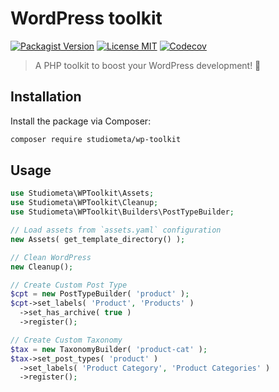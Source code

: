 # WordPress toolkit

[![Packagist Version](https://img.shields.io/github/v/release/studiometa/wp-toolkit?include_prereleases&label=packagist&style=flat-square)](https://packagist.org/packages/studiometa/wp-toolkit)
[![License MIT](https://img.shields.io/packagist/l/studiometa/wp-toolkit?style=flat-square)](https://github.com/studiometa/wp-toolkit/blob/master/LICENSE)
[![Codecov](https://img.shields.io/codecov/c/github/studiometa/wp-toolkit?style=flat-square)](https://codecov.io/gh/studiometa/wp-toolkit/)

> A PHP toolkit to boost your WordPress development! 🚀

## Installation

Install the package via Composer: 

```bash
composer require studiometa/wp-toolkit
```

## Usage

```php
use Studiometa\WPToolkit\Assets;
use Studiometa\WPToolkit\Cleanup;
use Studiometa\WPToolkit\Builders\PostTypeBuilder;

// Load assets from `assets.yaml` configuration
new Assets( get_template_directory() );

// Clean WordPress
new Cleanup();

// Create Custom Post Type
$cpt = new PostTypeBuilder( 'product' );
$cpt->set_labels( 'Product', 'Products' )
  ->set_has_archive( true )
  ->register();

// Create Custom Taxonomy
$tax = new TaxonomyBuilder( 'product-cat' );
$tax->set_post_types( 'product' )
  ->set_labels( 'Product Category', 'Product Categories' )
  ->register();
```
